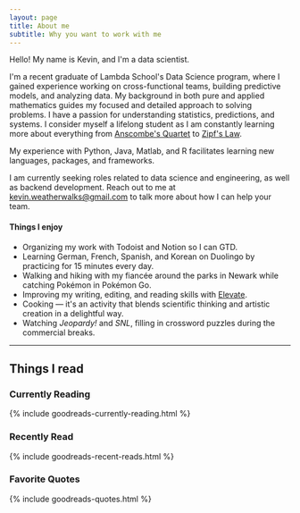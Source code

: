 ```yaml
---
layout: page
title: About me
subtitle: Why you want to work with me
---
```


Hello!
My name is Kevin, and I'm a data scientist.

I'm a recent graduate of Lambda School's Data Science program, where I gained experience working on cross-functional teams, building predictive models, and analyzing data. My background in both pure and applied mathematics guides my focused and detailed approach to solving problems. I have a passion for understanding statistics, predictions, and systems. I consider myself a lifelong student as I am constantly learning more about everything from [Anscombe's Quartet](https://en.wikipedia.org/wiki/Anscombe%27s_quartet) to [Zipf's Law](https://en.wikipedia.org/wiki/Zipf%27s_law).

My experience with Python, Java, Matlab, and R facilitates learning new languages, packages, and frameworks.

I am currently seeking roles related to data science and engineering, as well as backend development.
Reach out to me at kevin.weatherwalks@gmail.com to talk more about how I can help your team.

#### Things I enjoy

- Organizing my work with Todoist and Notion so I can GTD.  
- Learning German, French, Spanish, and Korean on Duolingo by practicing for 15 minutes every day.  
- Walking and hiking with my fiancée around the parks in Newark while catching Pokémon in Pokémon Go.  
- Improving my writing, editing, and reading skills with [Elevate](https://elevateapp.com/).
- Cooking — it's an activity that blends scientific thinking and artistic creation in a delightful way.  
- Watching *Jeopardy!* and *SNL*, filling in crossword puzzles during the commercial breaks.  

---

## Things I read

### Currently Reading

{% include goodreads-currently-reading.html %}

### Recently Read

{% include goodreads-recent-reads.html %}

### Favorite Quotes

{% include goodreads-quotes.html %}
